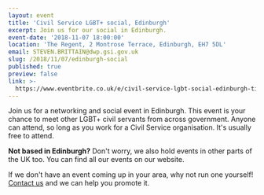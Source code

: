 ```yaml
---
layout: event
title: 'Civil Service LGBT+ social, Edinburgh'
excerpt: Join us for our social in Edinburgh.
event-date: '2018-11-07 18:00:00'
location: 'The Regent, 2 Montrose Terrace, Edinburgh, EH7 5DL'
email: STEVEN.BRITTAIN@dwp.gsi.gov.uk
slug: /2018/11/07/edinburgh-social
published: true
preview: false
link: >-
  https://www.eventbrite.co.uk/e/civil-service-lgbt-social-edinburgh-tickets-51541360597
---
```

Join us for a networking and social event in Edinburgh. This event is your chance to meet other LGBT+ civil servants from across government. Anyone can attend, so long as you work for a Civil Service organisation. It's usually free to attend.

**Not based in Edinburgh?** Don't worry, we also hold events in other parts of the UK too. You can find all our events on our website.

If we don't have an event coming up in your area, why not run one yourself! [Contact us](/about/contact-us/) and we can help you promote it.
